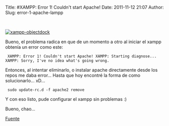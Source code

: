 Title: #XAMPP: Error 1! Couldn't start Apache!
Date: 2011-11-12 21:07
Author:  
Slug: error-1-apache-lampp

 

[![xampp-objectdock](http://abr4xas.org/wp-content/uploads/2011/11/xampp-objectdock.png "xampp-objectdock")](http://abr4xas.org/wp-content/uploads/2011/11/xampp-objectdock.png)

Bueno, el problema radica en que de un momento a otro al iniciar el
xampp obtenía un error como este:  

` XAMPP: Error 1! Couldn't start Apache! XAMPP: Starting diagnose... XAMPP: Sorry, I've no idea what's going wrong.`

Entonces, al intentar eliminarlo, o instalar apache directamente desde
los repos me daba error... Hasta que hoy encontré la forma de como
solucionarlo... xD...

` sudo update-rc.d -f apache2 remove`

Y con eso listo, pude configurar el xampp sin problemas :)

Bueno, chao...

[Fuente](http://tuamigotetieneganas.blogspot.com/2011/03/como-desinstalar-apache-completamente.html "http://tuamigotetieneganas.blogspot.com/2011/03/como-desinstalar-apache-completamente.html")
